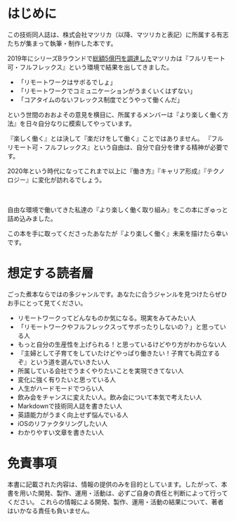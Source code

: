 # はじめに

この技術同人誌は、株式会社マツリカ（以降、マツリカと表記）に所属する有志たちが集まって執筆・制作した本です。

2019年にシリーズBラウンドで[総額5億円を調達した](https://jp.techcrunch.com/2019/10/30/mazrica-fundraising-in-series-b-round/)マツリカは『フルリモート可・フルフレックス』という環境で結果を出してきました。

* 「リモートワークはサボるでしょ」
* 「リモートワークでコミュニケーションがうまくいくはずない」
* 「コアタイムのないフレックス制度でどうやって働くんだ」

という世間のおおよその意見を横目に、所属するメンバーは『より楽しく働く方法』を日々自分なりに模索してやっています。

『楽しく働く』とは決して『楽だけをして働く』ことではありません。
『フルリモート可・フルフレックス』という自由は、自分で自分を律する精神が必要です。

2020年という時代になってこれまで以上に『働き方』『キャリア形成』『テクノロジー』に変化が訪れるでしょう。

　

自由な環境で働いてきた私達の『より楽しく働く取り組み』をこの本にぎゅっと詰め込みました。

この本を手に取ってくださったあなたが『より楽しく働く』未来を描けたら幸いです。

# 想定する読者層

ごった煮本ならではの多ジャンルです。あなたに合うジャンルを見つけたらぜひお手にとって見てください。

* リモートワークってどんなものか気になる。現実をみてみたい人
* 「リモートワークやフルフレックスってサボったりしないの？」と思っている人
* もっと自分の生産性を上げられる！と思っているけどやり方がわからない人
* 『主婦として子育てをしていたけどやっぱり働きたい！子育ても両立するぞ』という道を選んでいきたい人
* 所属している会社でうまくやりたいことを実現できてない人
* 変化に強く有りたいと思っている人
* 人生がハードモードでつらい人
* 飲み会をチャンスに変えたい人。飲み会について本気で考えたい人
* Markdownで技術同人誌を書きたい人
* 英語能力がうまく向上せず悩んでいる人
* iOSのリファクタリングしたい人
* わかりやすい文章を書きたい人

# 免責事項

本書に記載された内容は、情報の提供のみを目的としています。したがって、本書を用いた開発、製作、運用・活動は、必ずご自身の責任と判断によって行ってください。
これらの情報による開発、製作、運用・活動の結果について、著者はいかなる責任も負いません。
